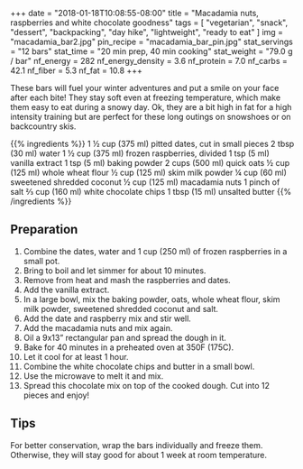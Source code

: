 +++
date = "2018-01-18T10:08:55-08:00"
title = "Macadamia nuts, raspberries and white chocolate goodness"
tags = [ "vegetarian", "snack", "dessert", "backpacking", "day hike", "lightweight", "ready to eat" ]
img = "macadamia_bar2.jpg"
pin_recipe = "macadamia_bar_pin.jpg"
stat_servings = "12 bars"
stat_time = "20 min prep, 40 min cooking"
stat_weight = "79.0 g / bar"
nf_energy = 282
nf_energy_density = 3.6
nf_protein = 7.0
nf_carbs = 42.1
nf_fiber = 5.3
nf_fat = 10.8
+++

These bars will fuel your winter adventures and put a smile on your face after each bite! They stay soft even at freezing temperature, which make them easy to eat during a snowy day. Ok, they are a bit high in fat for a high intensity training but are perfect for these long outings on snowshoes or on backcountry skis. 

{{% ingredients %}}
1 ½ cup (375 ml) pitted dates, cut in small pieces
2 tbsp (30 ml) water
1 ½ cup (375 ml) frozen raspberries, divided
1 tsp (5 ml) vanilla extract
1 tsp (5 ml) baking powder
2 cups (500 ml) quick oats
½  cup (125 ml) whole wheat flour
½  cup (125 ml) skim milk powder
¼ cup (60 ml) sweetened shredded coconut
½  cup (125 ml) macadamia nuts 
1 pinch of salt
⅔ cup (160 ml) white chocolate chips
1 tbsp (15 ml) unsalted butter
{{% /ingredients %}}

## Preparation
1. Combine the dates, water and 1 cup (250 ml) of frozen raspberries in a small pot.
1. Bring to boil and let simmer for about 10 minutes. 
1. Remove from heat and mash the raspberries and dates.
1. Add the vanilla extract.
1. In a large bowl, mix the baking powder, oats, whole wheat flour, skim milk powder, sweetened shredded coconut and salt.
1. Add the date and raspberry mix and stir well. 
1. Add the macadamia nuts and mix again.
1. Oil a 9x13” rectangular pan and spread the dough in it.
1. Bake for 40 minutes in a preheated oven at 350F (175C).
1. Let it cool for at least 1 hour. 
1. Combine the white chocolate chips and butter in a small bowl.
1. Use the microwave to melt it and mix.
1. Spread this chocolate mix on top of the cooked dough. Cut into 12 pieces and enjoy!

## Tips
For better conservation, wrap the bars individually and freeze them. Otherwise, they will stay good for about 1 week at room temperature.
